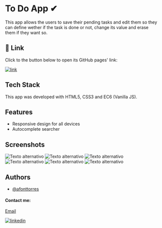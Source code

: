 # To Do App ✔
This app allows the users to save their pending tasks and edit them so they can define wether if the task is done or not, change its value and erase them if they want so.

## 🔗 Link
Click to the button below to open its GitHub pages' link:

[![link](https://img.shields.io/badge/calendar_printer-000?style=for-the-badge&logo=ko-fi&logoColor=blue)](https://afonttorres.github.io/to-do-app/)


## Tech Stack

This app was developed with HTML5, CSS3 and EC6 (Vanilla JS).


## Features

- Responsive design for all devices
- Autocomplete searcher


## Screenshots
![Texto alternativo](./docs/assets/to-do-mobile.PNG)
![Texto alternativo](./docs/assets/to-do-task.PNG)
![Texto alternativo](./docs/assets/to-do-update.PNG)
![Texto alternativo](./docs/assets/to-do-update-done.PNG)
![Texto alternativo](./docs/assets/to-do-searcher.PNG)
![Texto alternativo](./docs/assets/to-do-erased.PNG)


## Authors
+ [@afonttorres](https://github.com/afonttorres)

#### Contact me:

[Email](mailto:afonttorres@gmail.com)

[![linkedin](https://img.shields.io/badge/linkedin-0A66C2?style=for-the-badge&logo=linkedin&logoColor=white)](https://www.linkedin.com/in/agnes-font-torres/)

 
